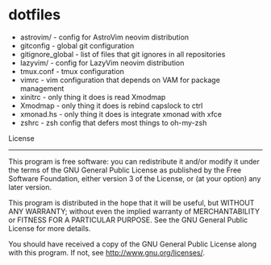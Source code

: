 dotfiles
========

- astrovim/ - config for AstroVim neovim distribution
- gitconfig - global git configuration
- gitignore_global - list of files that git ignores in all repositories
- lazyvim/ - config for LazyVim neovim distribution
- tmux.conf - tmux configuration
- vimrc - vim configuration that depends on VAM for package management
- xinitrc - only thing it does is read Xmodmap
- Xmodmap - only thing it does is rebind capslock to ctrl
- xmonad.hs - only thing it does is integrate xmonad with xfce
- zshrc - zsh config that defers most things to oh-my-zsh

License

-------
This program is free software: you can redistribute it and/or modify
it under the terms of the GNU General Public License as published by
the Free Software Foundation, either version 3 of the License, or
(at your option) any later version.

This program is distributed in the hope that it will be useful,
but WITHOUT ANY WARRANTY; without even the implied warranty of
MERCHANTABILITY or FITNESS FOR A PARTICULAR PURPOSE.  See the
GNU General Public License for more details.

You should have received a copy of the GNU General Public License
along with this program.  If not, see <http://www.gnu.org/licenses/>.
